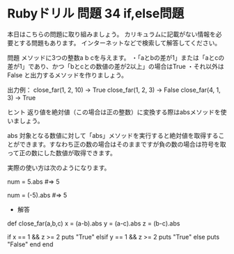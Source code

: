 # Rubyドリル 問題 34 if,else問題
本日はこちらの問題に取り組みましょう。
カリキュラムに記載がない情報を必要とする問題もあります。
インターネットなどで検索して解答してください。

問題
メソッドに3つの整数a b cを与えます。
・「aとbの差が1」または「aとcの差が1」であり、かつ「bとcとの数値の差が2以上」の場合はTrue
・それ以外はFalse
と出力するメソッドを作りましょう。

出力例：
close_far(1, 2, 10) → True
close_far(1, 2, 3) → False
close_far(4, 1, 3) → True

ヒント
返り値を絶対値（この場合は正の整数）に変換する際はabsメソッドを使いましょう。

abs
対象となる数値に対して「abs」メソッドを実行すると絶対値を取得することができます。すなわち正の数の場合はそのままですが負の数の場合は符号を取って正の数にした数値が取得できます。

実際の使い方は次のようになります。

num = 5.abs
#=> 5

num = (-5).abs
#=> 5

- 解答

def close_far(a,b,c)
  x = (a-b).abs
  y = (a-c).abs
  z = (b-c).abs

  if x == 1 && z >= 2
    puts "True"
  elsif y == 1 && z >= 2
    puts "True"
  else
    puts "False"
  end
end
